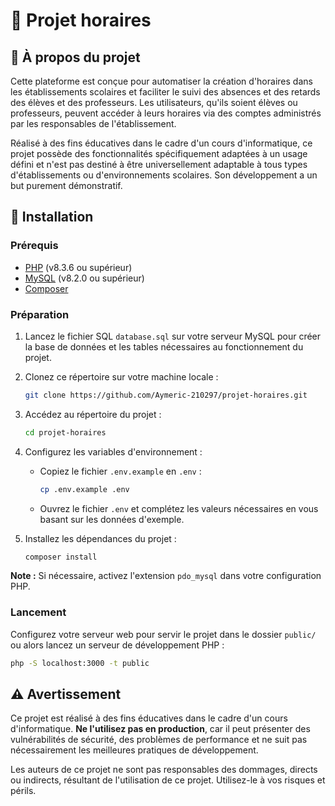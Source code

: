 # 📅 Projet horaires

## 🌟 À propos du projet

Cette plateforme est conçue pour automatiser la création d'horaires dans les établissements scolaires et faciliter le suivi des absences et des retards des élèves et des professeurs. Les utilisateurs, qu'ils soient élèves ou professeurs, peuvent accéder à leurs horaires via des comptes administrés par les responsables de l'établissement.

Réalisé à des fins éducatives dans le cadre d'un cours d'informatique, ce projet possède des fonctionnalités spécifiquement adaptées à un usage défini et n'est pas destiné à être universellement adaptable à tous types d'établissements ou d'environnements scolaires. Son développement a un but purement démonstratif.

## 🔧 Installation

### Prérequis

- [PHP](https://www.php.net/downloads.php) (v8.3.6 ou supérieur)
- [MySQL](https://dev.mysql.com/downloads/mysql/) (v8.2.0 ou supérieur)
- [Composer](https://getcomposer.org/download/)

### Préparation

1. Lancez le fichier SQL `database.sql` sur votre serveur MySQL pour créer la base de données et les tables nécessaires au fonctionnement du projet.

2. Clonez ce répertoire sur votre machine locale :

    ```bash
    git clone https://github.com/Aymeric-210297/projet-horaires.git
    ```

3. Accédez au répertoire du projet :

    ```bash
    cd projet-horaires
    ```

4. Configurez les variables d'environnement :
   - Copiez le fichier `.env.example` en `.env` :

     ```bash
     cp .env.example .env
     ```

   - Ouvrez le fichier `.env` et complétez les valeurs nécessaires en vous basant sur les données d'exemple.

5. Installez les dépendances du projet :

    ```bash
    composer install
    ```

**Note :** Si nécessaire, activez l'extension `pdo_mysql` dans votre configuration PHP.

### Lancement

Configurez votre serveur web pour servir le projet dans le dossier `public/` ou alors lancez un serveur de développement PHP :

```bash
php -S localhost:3000 -t public
```

## ⚠ Avertissement

Ce projet est réalisé à des fins éducatives dans le cadre d'un cours d'informatique. **Ne l'utilisez pas en production**, car il peut présenter des vulnérabilités de sécurité, des problèmes de performance et ne suit pas nécessairement les meilleures pratiques de développement.

Les auteurs de ce projet ne sont pas responsables des dommages, directs ou indirects, résultant de l'utilisation de ce projet. Utilisez-le à vos risques et périls.
